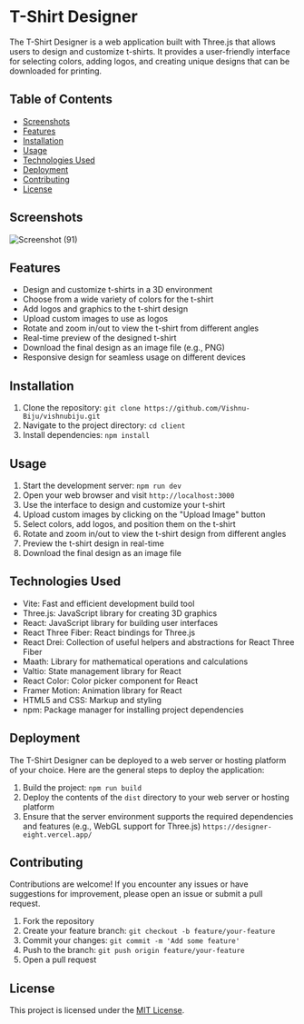 # T-Shirt Designer

The T-Shirt Designer is a web application built with Three.js that allows users to design and customize t-shirts. It provides a user-friendly interface for selecting colors, adding logos, and creating unique designs that can be downloaded for printing.

## Table of Contents

- [Screenshots](#screenshots)
- [Features](#features)
- [Installation](#installation)
- [Usage](#usage)
- [Technologies Used](#technologies-used)
- [Deployment](#deployment)
- [Contributing](#contributing)
- [License](#license)

## Screenshots

![Screenshot (91)](https://github.com/Vishnu-Biju/T-shirt-designer/assets/117735067/5455557a-9ed4-44b2-9c9c-a9f190010fc1)


## Features

- Design and customize t-shirts in a 3D environment
- Choose from a wide variety of colors for the t-shirt
- Add logos and graphics to the t-shirt design
- Upload custom images to use as logos
- Rotate and zoom in/out to view the t-shirt from different angles
- Real-time preview of the designed t-shirt
- Download the final design as an image file (e.g., PNG)
- Responsive design for seamless usage on different devices

## Installation

1. Clone the repository: `git clone https://github.com/Vishnu-Biju/vishnubiju.git`
2. Navigate to the project directory: `cd client`
3. Install dependencies: `npm install`

## Usage

1. Start the development server: `npm run dev`
2. Open your web browser and visit `http://localhost:3000`
3. Use the interface to design and customize your t-shirt
4. Upload custom images by clicking on the "Upload Image" button
5. Select colors, add logos, and position them on the t-shirt
6. Rotate and zoom in/out to view the t-shirt design from different angles
7. Preview the t-shirt design in real-time
8. Download the final design as an image file

## Technologies Used

- Vite: Fast and efficient development build tool
- Three.js: JavaScript library for creating 3D graphics
- React: JavaScript library for building user interfaces
- React Three Fiber: React bindings for Three.js
- React Drei: Collection of useful helpers and abstractions for React Three Fiber
- Maath: Library for mathematical operations and calculations
- Valtio: State management library for React
- React Color: Color picker component for React
- Framer Motion: Animation library for React
- HTML5 and CSS: Markup and styling
- npm: Package manager for installing project dependencies



## Deployment

The T-Shirt Designer can be deployed to a web server or hosting platform of your choice. Here are the general steps to deploy the application:

1. Build the project: `npm run build`
2. Deploy the contents of the `dist` directory to your web server or hosting platform
3. Ensure that the server environment supports the required dependencies and features (e.g., WebGL support for Three.js)
`https://designer-eight.vercel.app/`

## Contributing

Contributions are welcome! If you encounter any issues or have suggestions for improvement, please open an issue or submit a pull request.

1. Fork the repository
2. Create your feature branch: `git checkout -b feature/your-feature`
3. Commit your changes: `git commit -m 'Add some feature'`
4. Push to the branch: `git push origin feature/your-feature`
5. Open a pull request

## License

This project is licensed under the [MIT License](LICENSE).
